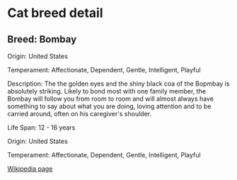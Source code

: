 
<!DOCTYPE html>
<html>
   <head>
        <title>Cat Detail</title>
        <link rel="stylesheet" href="/css/styles.css">
        <link rel="stylesheet" href="/css/cat-detail.css">
   </head>
    <body>
        <h1>Cat breed detail</h1>
        <h2>Breed: Bombay</h2>
        <p>Origin: United States</p>
        <p>Temperament: Affectionate, Dependent, Gentle, Intelligent, Playful</p>
        <p>Description: The the golden eyes and the shiny black coa of the Bopmbay is absolutely striking. Likely to bond most with one family member, the Bombay will follow you from room to room and will almost always have something to say about what you are doing, loving attention and to be carried around, often on his caregiver's shoulder.</p>
        <p>Life Span: 12 - 16 years</p>
        <p>Origin: United States</p>
        <p>Temperament: Affectionate, Dependent, Gentle, Intelligent, Playful</p>
        <p><a href=https://en.wikipedia.org/wiki/Bombay_(cat)>Wikipedia page</a></p>
<!--        <p><a href=undefined>Image</a></p>-->
     </body>
</html>
        